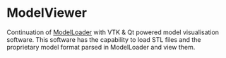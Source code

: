 # ModelViewer
Continuation of [ModelLoader](https://github.com/artemisbot/ModelLoader) with VTK & Qt powered model visualisation software. This software has the capability to load STL files and the proprietary model format parsed in ModelLoader and view them.
